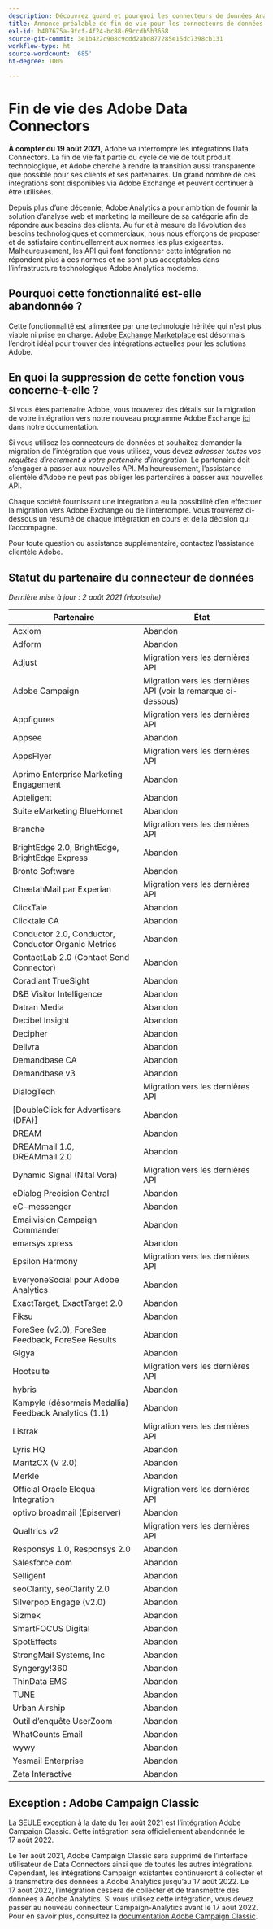 ```yaml
---
description: Découvrez quand et pourquoi les connecteurs de données Analytics seront bientôt en fin de vie.
title: Annonce préalable de fin de vie pour les connecteurs de données Analytics
exl-id: b407675a-9fcf-4f24-bc88-69ccdb5b3658
source-git-commit: 3e1b422c908c9cdd2abd877285e15dc7398cb131
workflow-type: ht
source-wordcount: '685'
ht-degree: 100%

---
```


# Fin de vie des Adobe Data Connectors

**À compter du 19 août 2021**, Adobe va interrompre les intégrations Data Connectors. La fin de vie fait partie du cycle de vie de tout produit technologique, et Adobe cherche à rendre la transition aussi transparente que possible pour ses clients et ses partenaires. Un grand nombre de ces intégrations sont disponibles via Adobe Exchange et peuvent continuer à être utilisées.

Depuis plus d’une décennie, Adobe Analytics a pour ambition de fournir la solution d’analyse web et marketing la meilleure de sa catégorie afin de répondre aux besoins des clients. Au fur et à mesure de l’évolution des besoins technologiques et commerciaux, nous nous efforçons de proposer et de satisfaire continuellement aux normes les plus exigeantes.  Malheureusement, les API qui font fonctionner cette intégration ne répondent plus à ces normes et ne sont plus acceptables dans l’infrastructure technologique Adobe Analytics moderne.

## Pourquoi cette fonctionnalité est-elle abandonnée ?

Cette fonctionnalité est alimentée par une technologie héritée qui n’est plus viable ni prise en charge. [Adobe Exchange Marketplace](https://exchange.adobe.com/experiencecloud.analytics.html#product) est désormais l’endroit idéal pour trouver des intégrations actuelles pour les solutions Adobe.

## En quoi la suppression de cette fonction vous concerne-t-elle ?

Si vous êtes partenaire Adobe, vous trouverez des détails sur la migration de votre intégration vers notre nouveau programme Adobe Exchange [ici](https://adobeexchangeec.zendesk.com/hc/fr-fr/articles/360003867071-Adobe-Analytics-Integration-Tools) dans notre documentation.

Si vous utilisez les connecteurs de données et souhaitez demander la migration de l’intégration que vous utilisez, vous devez *adresser toutes vos requêtes directement à votre partenaire d’intégration*. Le partenaire doit s’engager à passer aux nouvelles API. Malheureusement, l’assistance clientèle d’Adobe ne peut pas obliger les partenaires à passer aux nouvelles API.

Chaque société fournissant une intégration a eu la possibilité d’en effectuer la migration vers Adobe Exchange ou de l’interrompre. Vous trouverez ci-dessous un résumé de chaque intégration en cours et de la décision qui l’accompagne.

Pour toute question ou assistance supplémentaire, contactez l’assistance clientèle Adobe.

## Statut du partenaire du connecteur de données

*Dernière mise à jour : 2 août 2021 (Hootsuite)*

| Partenaire | État |
| --- | --- |
| Acxiom | Abandon |
| Adform | Abandon |
| Adjust | Migration vers les dernières API |
| Adobe Campaign | Migration vers les dernières API (voir la remarque ci-dessous) |
| Appfigures | Migration vers les dernières API |
| Appsee | Abandon |
| AppsFlyer | Migration vers les dernières API |
| Aprimo Enterprise Marketing Engagement | Abandon |
| Apteligent | Abandon |
| Suite eMarketing BlueHornet | Abandon |
| Branche | Migration vers les dernières API |
| BrightEdge 2.0, BrightEdge, BrightEdge Express | Abandon |
| Bronto Software | Abandon |
| CheetahMail par Experian | Migration vers les dernières API |
| ClickTale | Abandon |
| Clicktale CA | Abandon |
| Conductor 2.0, Conductor, Conductor Organic Metrics | Abandon |
| ContactLab 2.0 (Contact Send Connector) | Abandon |
| Coradiant TrueSight | Abandon |
| D&amp;B Visitor Intelligence | Abandon |
| Datran Media | Abandon |
| Decibel Insight | Abandon |
| Decipher | Abandon |
| Delivra | Abandon |
| Demandbase CA | Abandon |
| Demandbase v3 | Abandon |
| DialogTech | Migration vers les dernières API |
| [DoubleClick for Advertisers (DFA)] | Abandon |
| DREAM | Abandon |
| DREAMmail 1.0, DREAMmail 2.0 | Abandon |
| Dynamic Signal (Nital Vora) | Migration vers les dernières API |
| eDialog Precision Central | Abandon |
| eC-messenger | Abandon |
| Emailvision Campaign Commander | Abandon |
| emarsys xpress | Abandon |
| Epsilon Harmony | Migration vers les dernières API |
| EveryoneSocial pour Adobe Analytics | Abandon |
| ExactTarget, ExactTarget 2.0 | Abandon |
| Fiksu | Abandon |
| ForeSee (v2.0), ForeSee Feedback, ForeSee Results | Abandon |
| Gigya | Abandon |
| Hootsuite | Migration vers les dernières API |
| hybris | Abandon |
| Kampyle (désormais Medallia) Feedback Analytics (1.1) | Abandon |
| Listrak | Migration vers les dernières API |
| Lyris HQ | Abandon |
| MaritzCX (V 2.0) | Abandon |
| Merkle | Abandon |
| Official Oracle Eloqua Integration | Migration vers les dernières API |
| optivo broadmail (Episerver) | Abandon |
| Qualtrics v2 | Migration vers les dernières API |
| Responsys 1.0, Responsys 2.0 | Abandon |
| Salesforce.com | Abandon |
| Selligent | Abandon |
| seoClarity, seoClarity 2.0 | Abandon |
| Silverpop Engage (v2.0) | Abandon |
| Sizmek | Abandon |
| SmartFOCUS Digital | Abandon |
| SpotEffects | Abandon |
| StrongMail Systems, Inc | Abandon |
| Syngergy!360 | Abandon |
| ThinData EMS | Abandon |
| TUNE | Abandon |
| Urban Airship | Abandon |
| Outil d’enquête UserZoom | Abandon |
| WhatCounts Email | Abandon |
| wywy | Abandon |
| Yesmail Enterprise | Abandon |
| Zeta Interactive | Abandon |

## Exception : Adobe Campaign Classic

La SEULE exception à la date du 1er août 2021 est l’intégration Adobe Campaign Classic. Cette intégration sera officiellement abandonnée le 17 août 2022.

Le 1er août 2021, Adobe Campaign Classic sera supprimé de l’interface utilisateur de Data Connectors ainsi que de toutes les autres intégrations. Cependant, les intégrations Campaign existantes continueront à collecter et à transmettre des données à Adobe Analytics jusqu’au 17 août 2022. Le 17 août 2022, l’intégration cessera de collecter et de transmettre des données à Adobe Analytics. Si vous utilisez cette intégration, vous devez passer au nouveau connecteur Campaign-Analytics avant le 17 août 2022. Pour en savoir plus, consultez la [documentation Adobe Campaign Classic](https://experienceleague.adobe.com/docs/campaign-classic/using/release-notes/aa-connector-migration.html?lang=fr).
